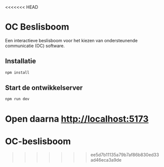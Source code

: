 <<<<<<< HEAD

# OC Beslisboom

Een interactieve beslisboom voor het kiezen van ondersteunende communicatie (OC) software.

## Installatie

```bash
npm install
```

## Start de ontwikkelserver

```bash
npm run dev
```

Open daarna [http://localhost:5173](http://localhost:5173)
=======
# OC-beslisboom
>>>>>>> ee5d7b11135a79b7af86b830ed33ad46eca3a9de
